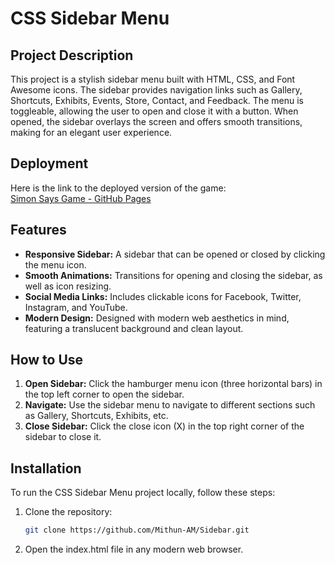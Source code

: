 # CSS Sidebar Menu

## Project Description

This project is a stylish sidebar menu built with HTML, CSS, and Font Awesome icons. The sidebar provides navigation links such as Gallery, Shortcuts, Exhibits, Events, Store, Contact, and Feedback. The menu is toggleable, allowing the user to open and close it with a button. When opened, the sidebar overlays the screen and offers smooth transitions, making for an elegant user experience.

## Deployment

Here is the link to the deployed version of the game:  
[Simon Says Game - GitHub Pages](https://mithun-am.github.io/Sidebar/)

## Features

- **Responsive Sidebar:** A sidebar that can be opened or closed by clicking the menu icon.
- **Smooth Animations:** Transitions for opening and closing the sidebar, as well as icon resizing.
- **Social Media Links:** Includes clickable icons for Facebook, Twitter, Instagram, and YouTube.
- **Modern Design:** Designed with modern web aesthetics in mind, featuring a translucent background and clean layout.

## How to Use

1. **Open Sidebar:** Click the hamburger menu icon (three horizontal bars) in the top left corner to open the sidebar.
2. **Navigate:** Use the sidebar menu to navigate to different sections such as Gallery, Shortcuts, Exhibits, etc.
3. **Close Sidebar:** Click the close icon (X) in the top right corner of the sidebar to close it.

## Installation

To run the CSS Sidebar Menu project locally, follow these steps:

1. Clone the repository:
   ```bash
   git clone https://github.com/Mithun-AM/Sidebar.git

2. Open the index.html file in any modern web browser.
